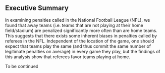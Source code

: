 
Executive Summary
-----------------

In examining penalties called in the National Football League (NFL), we found that away teams (i.e. teams that are not playing at their home field/stadium) are penalized significantly more often than are home teams. This suggests that there exists some inherent biases in penalties called by referees in the NFL. Independent of the location of the game, one should expect that teams play the same (and thus commit the same number of legitimate penalties on average) in every game they play, but the findings of this analysis show that referees favor teams playing at home.

To be continued
